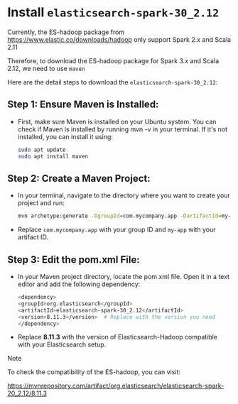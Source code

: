 # Install ```elasticsearch-spark-30_2.12```

Currently, the ES-hadoop package from https://www.elastic.co/downloads/hadoop only support Spark 2.x and Scala 2.11

Therefore, to download the ES-hadoop package for Spark 3.x and Scala 2.12, we need to use ```maven```

Here are the detail steps to download the ```elasticsearch-spark-30_2.12```:
## Step 1: Ensure Maven is Installed:

- First, make sure Maven is installed on your Ubuntu system. You can check if Maven is installed by running mvn -v in your terminal. If it's not installed, you can install it using:
  ```bash
  sudo apt update
  sudo apt install maven
  ```
## Step 2: Create a Maven Project:
- In your terminal, navigate to the directory where you want to create your project and run:
  ```bash
  mvn archetype:generate -DgroupId=com.mycompany.app -DartifactId=my-app -DarchetypeArtifactId=maven-    archetype-quickstart -DinteractiveMode=false
  ```
- Replace ```com.mycompany.app``` with your group ID and ```my-app``` with your artifact ID.

## Step 3: Edit the pom.xml File:

- In your Maven project directory, locate the pom.xml file. Open it in a text editor and add the following dependency:
  ```bash
  <dependency>
  <groupId>org.elasticsearch</groupId>
  <artifactId>elasticsearch-spark-30_2.12</artifactId>
  <version>8.11.3</version>  # Replace with the version you need
  </dependency>
  ```
- Replace **8.11.3** with the version of Elasticsearch-Hadoop compatible with your Elasticsearch setup.

>[!NOTE]
>To check the compatibility of the ES-hadoop, you can visit:
>
>https://mvnrepository.com/artifact/org.elasticsearch/elasticsearch-spark-20_2.12/8.11.3
